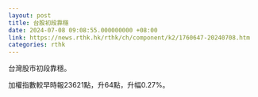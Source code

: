 ```yaml
---
layout: post
title: 台股初段靠穩
date: 2024-07-08 09:08:55.000000000 +08:00
link: https://news.rthk.hk/rthk/ch/component/k2/1760647-20240708.htm
categories: rthk
---
```


台灣股市初段靠穩。

加權指數較早時報23621點，升64點，升幅0.27%。

